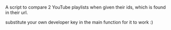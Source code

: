 A script to compare 2 YouTube playlists when given their ids, which is found in their url.

substitute your own developer key in the main function for it to work :)
